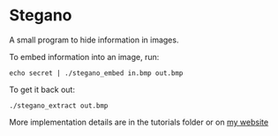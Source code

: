 # Stegano

A small program to hide information in images.

To embed information into an image, run:

```
echo secret | ./stegano_embed in.bmp out.bmp
```

To get it back out:

```
./stegano_extract out.bmp
```

More implementation details are in the tutorials folder or on [my website](https://www.feider.space/articles/en/steganotut.html)
